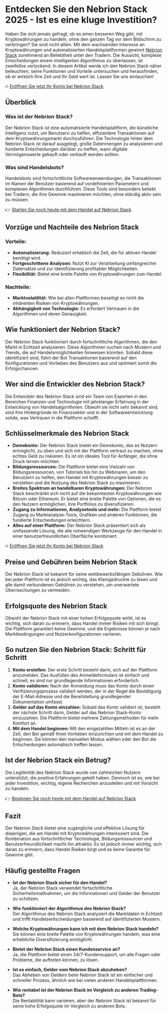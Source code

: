 # Entdecken Sie den Nebrion Stack 2025 - Ist es eine kluge Investition?

Haben Sie sich jemals gefragt, ob es einen besseren Weg gibt, mit Kryptowährungen zu handeln, ohne den ganzen Tag vor dem Bildschirm zu verbringen? Sie sind nicht allein. Mit dem wachsenden Interesse an Kryptowährungen und automatisierten Handelsplattformen gewinnt [Nebrion Stack](https://nebrionstack.com) zunehmend an Beliebtheit unter den Tradern. Die Aussicht, komplexe Entscheidungen einem intelligenten Algorithmus zu überlassen, ist zweifellos verlockend. In diesem Artikel werde ich den Nebrion Stack näher beleuchten, seine Funktionen und Vorteile untersuchen und herausfinden, ob er wirklich Ihre Zeit und Ihr Geld wert ist. Lassen Sie uns eintauchen!

🔥 [Eröffnen Sie jetzt Ihr Konto bei Nebrion Stack](https://nebrionstack.com/)

## Überblick

### Was ist der Nebrion Stack?
Der Nebrion Stack ist eine automatisierte Handelsplattform, die künstliche Intelligenz nutzt, um Benutzern zu helfen, effizientere Transaktionen auf dem Kryptowährungsmarkt durchzuführen. Die Technologie hinter dem Nebrion Stack ist darauf ausgelegt, große Datenmengen zu analysieren und fundierte Entscheidungen darüber zu treffen, wann digitale Vermögenswerte gekauft oder verkauft werden sollten.

### Was sind Handelsbots?
Handelsbots sind fortschrittliche Softwareanwendungen, die Transaktionen im Namen der Benutzer basierend auf vordefinierten Parametern und komplexen Algorithmen durchführen. Diese Tools sind besonders beliebt bei Tradern, die ihre Gewinne maximieren möchten, ohne ständig aktiv sein zu müssen.

👉 [Starten Sie noch heute mit dem Handel auf Nebrion Stack](https://nebrionstack.com/)

## Vorzüge und Nachteile des Nebrion Stack

### Vorteile:
- **Automatisierung:** Reduziert erheblich die Zeit, die für aktiven Handel benötigt wird.
- **Fortgeschrittene Analysen:** Nutzt KI zur Verarbeitung umfangreicher Datensätze und zur Identifizierung profitabler Möglichkeiten.
- **Flexibilität:** Bietet eine breite Palette von Kryptowährungen zum Handel.

### Nachteile:
- **Marktvolatilität:** Wie bei allen Plattformen beseitigt es nicht die inhärenten Risiken von Kryptowährungen.
- **Abhängigkeit von Technologie:** Es erfordert Vertrauen in die Algorithmen und deren Genauigkeit.

## Wie funktioniert der Nebrion Stack?
Der Nebrion Stack funktioniert durch fortschrittliche Algorithmen, die den Markt in Echtzeit analysieren. Diese Algorithmen suchen nach Mustern und Trends, die auf Handelsmöglichkeiten hinweisen könnten. Sobald diese identifiziert sind, führt der Bot Transaktionen basierend auf den Konfigurationen und Vorlieben des Benutzers aus und optimiert somit die Erfolgschancen.

## Wer sind die Entwickler des Nebrion Stack?
Die Entwickler des Nebrion Stack sind ein Team von Experten in den Bereichen Finanzen und Technologie mit jahrelanger Erfahrung in der Entwicklung von Handelsalgorithmen. Obwohl sie nicht sehr bekannt sind, sind ihre Hintergründe im Finanzsektor und in der Softwareentwicklung solide, was Vertrauen in die Plattform schafft.

## Schlüsselmerkmale des Nebrion Stack
- **Demokonto:** Der Nebrion Stack bietet ein Demokonto, das es Nutzern ermöglicht, zu üben und sich mit der Plattform vertraut zu machen, ohne echtes Geld zu riskieren. Es ist ein ideales Tool für Anfänger, die ohne Druck lernen möchten.
- **Bildungsressourcen:** Die Plattform bietet eine Vielzahl von Bildungsressourcen, von Tutorials bis hin zu Webinaren, um den Benutzern zu helfen, den Handel mit Kryptowährungen besser zu verstehen und die Nutzung des Nebrion Stack zu maximieren.
- **Breites Spektrum an handelbaren Kryptowährungen:** Der Nebrion Stack beschränkt sich nicht auf die bekanntesten Kryptowährungen wie Bitcoin oder Ethereum. Er bietet eine breite Palette von Optionen, die es den Nutzern ermöglichen, ihre Portfolios zu diversifizieren.
- **Zugang zu Informationen, Analysetools und mehr:** Die Plattform bietet Zugang zu Marktanalyse-Tools, Grafiken und anderen Funktionen, die fundierte Entscheidungen erleichtern.
- **Alles auf einer Plattform:** Der Nebrion Stack präsentiert sich als umfassende Lösung, die alle notwendigen Werkzeuge für den Handel in einer benutzerfreundlichen Oberfläche kombiniert.

🔥 [Eröffnen Sie jetzt Ihr Konto bei Nebrion Stack](https://nebrionstack.com/)

## Preise und Gebühren beim Nebrion Stack
Der Nebrion Stack ist bekannt für seine wettbewerbsfähigen Gebühren. Wie bei jeder Plattform ist es jedoch wichtig, das Kleingedruckte zu lesen und alle damit verbundenen Gebühren zu verstehen, um unerwartete Überraschungen zu vermeiden.

## Erfolgsquote des Nebrion Stack
Obwohl der Nebrion Stack mit einer hohen Erfolgsquote wirbt, ist es wichtig, sich daran zu erinnern, dass Handel immer Risiken mit sich bringt. Die Plattform garantiert keine Gewinne, und die Ergebnisse können je nach Marktbedingungen und Nutzerkonfigurationen variieren.

## So nutzen Sie den Nebrion Stack: Schritt für Schritt
1. **Konto erstellen:** Der erste Schritt besteht darin, sich auf der Plattform anzumelden. Das Ausfüllen des Anmeldeformulars ist einfach und schnell, es sind nur grundlegende Informationen erforderlich.
2. **Konto validieren:** Nach der Anmeldung muss das Konto durch einen Verifizierungsprozess validiert werden, der in der Regel die Bestätigung der E-Mail-Adresse und die Bereitstellung grundlegender Dokumentation umfasst.
3. **Gelder auf das Konto einzahlen:** Sobald das Konto validiert ist, besteht der nächste Schritt darin, Gelder auf das Nebrion Stack-Konto einzuzahlen. Die Plattform bietet mehrere Zahlungsmethoden für mehr Komfort an.
4. **Mit dem Handel beginnen:** Mit den eingezahlten Mitteln ist es an der Zeit, den Bot gemäß Ihren Vorlieben einzurichten und mit dem Handel zu beginnen. Sie können den manuellen Modus wählen oder den Bot die Entscheidungen automatisch treffen lassen.

## Ist der Nebrion Stack ein Betrug?
Die Legitimität des Nebrion Stack wurde von zahlreichen Nutzern unterstützt, die positive Erfahrungen geteilt haben. Dennoch ist es, wie bei jeder Investition, wichtig, eigene Recherchen anzustellen und mit Vorsicht zu handeln.

👉 [Beginnen Sie noch heute mit dem Handel auf Nebrion Stack](https://nebrionstack.com/)

## Fazit
Der Nebrion Stack bietet eine zugängliche und effektive Lösung für diejenigen, die am Handel mit Kryptowährungen interessiert sind. Die Kombination aus fortschrittlicher Technologie, Bildungsressourcen und Benutzerfreundlichkeit macht ihn attraktiv. Es ist jedoch immer wichtig, sich daran zu erinnern, dass Handel Risiken birgt und es keine Garantie für Gewinne gibt.

## Häufig gestellte Fragen
- **Ist der Nebrion Stack sicher für den Handel?**  
  Ja, der Nebrion Stack verwendet fortschrittliche Sicherheitsmaßnahmen, um die Informationen und Gelder der Benutzer zu schützen.
  
- **Wie funktioniert der Algorithmus des Nebrion Stack?**  
  Der Algorithmus des Nebrion Stack analysiert die Marktdaten in Echtzeit und trifft Handelsentscheidungen basierend auf identifizierten Mustern.
  
- **Welche Kryptowährungen kann ich mit dem Nebrion Stack handeln?**  
  Sie können eine breite Palette von Kryptowährungen handeln, was eine erhebliche Diversifizierung ermöglicht.
  
- **Bietet der Nebrion Stack einen Kundenservice an?**  
  Ja, die Plattform bietet einen 24/7-Kundensupport, um alle Fragen oder Probleme, die auftreten können, zu lösen.
  
- **Ist es einfach, Gelder vom Nebrion Stack abzuheben?**  
  Das Abheben von Geldern beim Nebrion Stack ist ein einfacher und schneller Prozess, ähnlich wie bei vielen anderen Handelsplattformen.
  
- **Wie rentabel ist der Nebrion Stack im Vergleich zu anderen Trading-Bots?**  
  Die Rentabilität kann variieren, aber der Nebrion Stack ist bekannt für seine hohe Erfolgsquote im Vergleich zu anderen Bots.